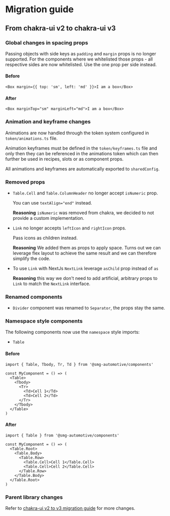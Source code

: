 # Migration guide

<!-- TODO: add accurate version numbers here -->
## From chakra-ui v2 to chakra-ui v3

### Global changes in spacing props

Passing objects with side keys as `padding` and `margin` props is no longer supported. For the components where we whitelisted those props - all respective sides are now whitelisted. Use the one prop per side instead.

#### Before

```tsx
<Box margin={{ top: 'sm', left: 'md' }}>I am a box</Box>
```

#### After

```tsx
<Box marginTop="sm" marginLeft="md">I am a box</Box>
```

### Animation and keyframe changes

Animations are now handled through the token system configured in `token/animations.ts` file.

Animation keyframes must be defined in the `token/keyframes.ts` file and only then they can be referenced in the 
animations token which can then further be used in recipes, slots or as component props.

All animations and keyframes are automatically exported to `sharedConfig`.

### Removed props

- `Table.Cell` and `Table.ColumnHeader` no longer accept `isNumeric` prop.

  You can use `textAlign="end"` instead.

  **Reasoning** `isNumeric` was removed from chakra, we decided to not provide a custom implementation.

- `Link` no longer accepts `leftIcon` and `rightIcon` props.

  Pass icons as children instead.

  **Reasoning** We added them as props to apply space. Turns out we can leverage flex layout to achieve the same result and we can therefore simplify the code.

- To use `Link` with NextJs `NextLink` leverage `asChild` prop instead of `as`

  **Reasoning** this way we don't need to add artificial, arbitrary props to `Link` to match the `NextLink` interface.

### Renamed components

- `Divider` component was renamed to `Separator`, the props stay the same.

### Namespace style components

The following components now use the `namespace` style imports:

- `Table`

#### Before

```tsx
import { Table, Tbody, Tr, Td } from '@smg-automotive/components'

const MyComponent = () => (
  <Table>
    <Tbody>
      <Tr>
        <Td>Cell 1</Td>
        <Td>Cell 2</Td>
      </Tr>
    </Tbody>
  </Table>
)
```

#### After

```tsx
import { Table } from '@smg-automotive/components'

const MyComponent = () => (
  <Table.Root>
    <Table.Body>
      <Table.Row>
        <Table.Cell>Cell 1</Table.Cell>
        <Table.Cell>Cell 2</Table.Cell>
      </Table.Row>
    </Table.Body>
  </Table.Root>
)
```

### Parent library changes

Refer to [chakra-ui v2 to v3 migration guide](https://chakra-ui.com/docs/features/chakra-ui-v3) for more changes.
